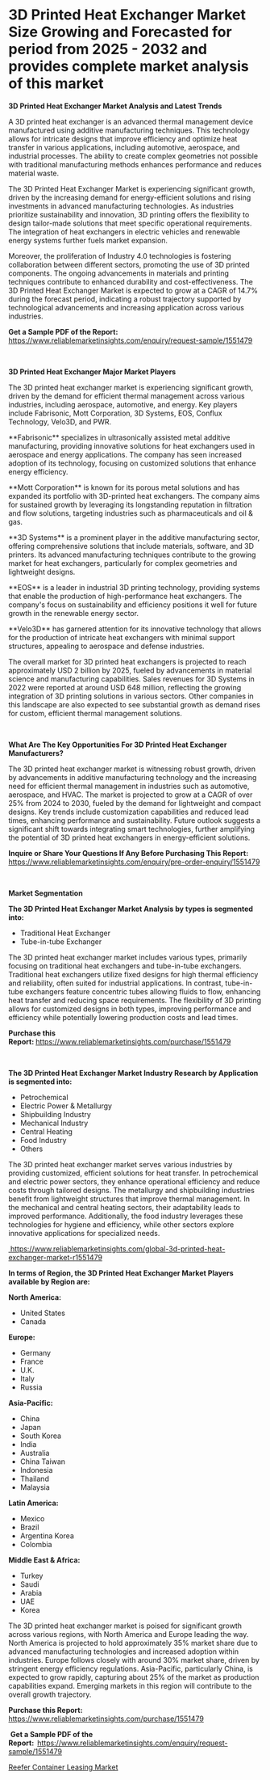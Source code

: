 <p><h1>3D Printed Heat Exchanger Market Size Growing and Forecasted for period from 2025 - 2032 and provides complete market analysis of this market</h1></p><p><strong>3D Printed Heat Exchanger Market Analysis and Latest Trends</strong></p>
<p><p>A 3D printed heat exchanger is an advanced thermal management device manufactured using additive manufacturing techniques. This technology allows for intricate designs that improve efficiency and optimize heat transfer in various applications, including automotive, aerospace, and industrial processes. The ability to create complex geometries not possible with traditional manufacturing methods enhances performance and reduces material waste.</p><p>The 3D Printed Heat Exchanger Market is experiencing significant growth, driven by the increasing demand for energy-efficient solutions and rising investments in advanced manufacturing technologies. As industries prioritize sustainability and innovation, 3D printing offers the flexibility to design tailor-made solutions that meet specific operational requirements. The integration of heat exchangers in electric vehicles and renewable energy systems further fuels market expansion.</p><p>Moreover, the proliferation of Industry 4.0 technologies is fostering collaboration between different sectors, promoting the use of 3D printed components. The ongoing advancements in materials and printing techniques contribute to enhanced durability and cost-effectiveness. The 3D Printed Heat Exchanger Market is expected to grow at a CAGR of 14.7% during the forecast period, indicating a robust trajectory supported by technological advancements and increasing application across various industries.</p></p>
<p><strong>Get a Sample PDF of the Report:&nbsp;</strong> <a href="https://www.reliablemarketinsights.com/enquiry/request-sample/1551479?utm_campaign=2456&utm_medium=2&utm_source=Github&utm_content=ia&utm_term=16022025&utm_id=3d-printed-heat-exchanger">https://www.reliablemarketinsights.com/enquiry/request-sample/1551479</a></p>
<p>&nbsp;</p>
<p><strong>3D Printed Heat Exchanger Major Market Players</strong></p>
<p><p>The 3D printed heat exchanger market is experiencing significant growth, driven by the demand for efficient thermal management across various industries, including aerospace, automotive, and energy. Key players include Fabrisonic, Mott Corporation, 3D Systems, EOS, Conflux Technology, Velo3D, and PWR.</p><p>**Fabrisonic** specializes in ultrasonically assisted metal additive manufacturing, providing innovative solutions for heat exchangers used in aerospace and energy applications. The company has seen increased adoption of its technology, focusing on customized solutions that enhance energy efficiency.</p><p>**Mott Corporation** is known for its porous metal solutions and has expanded its portfolio with 3D-printed heat exchangers. The company aims for sustained growth by leveraging its longstanding reputation in filtration and flow solutions, targeting industries such as pharmaceuticals and oil & gas.</p><p>**3D Systems** is a prominent player in the additive manufacturing sector, offering comprehensive solutions that include materials, software, and 3D printers. Its advanced manufacturing techniques contribute to the growing market for heat exchangers, particularly for complex geometries and lightweight designs.</p><p>**EOS** is a leader in industrial 3D printing technology, providing systems that enable the production of high-performance heat exchangers. The company's focus on sustainability and efficiency positions it well for future growth in the renewable energy sector.</p><p>**Velo3D** has garnered attention for its innovative technology that allows for the production of intricate heat exchangers with minimal support structures, appealing to aerospace and defense industries. </p><p>The overall market for 3D printed heat exchangers is projected to reach approximately USD 2 billion by 2025, fueled by advancements in material science and manufacturing capabilities. Sales revenues for 3D Systems in 2022 were reported at around USD 648 million, reflecting the growing integration of 3D printing solutions in various sectors. Other companies in this landscape are also expected to see substantial growth as demand rises for custom, efficient thermal management solutions.</p></p>
<p>&nbsp;</p>
<p><strong>What Are The Key Opportunities For 3D Printed Heat Exchanger Manufacturers?</strong></p>
<p><p>The 3D printed heat exchanger market is witnessing robust growth, driven by advancements in additive manufacturing technology and the increasing need for efficient thermal management in industries such as automotive, aerospace, and HVAC. The market is projected to grow at a CAGR of over 25% from 2024 to 2030, fueled by the demand for lightweight and compact designs. Key trends include customization capabilities and reduced lead times, enhancing performance and sustainability. Future outlook suggests a significant shift towards integrating smart technologies, further amplifying the potential of 3D printed heat exchangers in energy-efficient solutions.</p></p>
<p><strong>Inquire or Share Your Questions If Any Before Purchasing This Report:</strong> <a href="https://www.reliablemarketinsights.com/enquiry/pre-order-enquiry/1551479?utm_campaign=2456&utm_medium=2&utm_source=Github&utm_content=ia&utm_term=16022025&utm_id=3d-printed-heat-exchanger">https://www.reliablemarketinsights.com/enquiry/pre-order-enquiry/1551479</a></p>
<p>&nbsp;</p>
<p><strong>Market Segmentation</strong></p>
<p><strong>The 3D Printed Heat Exchanger Market Analysis by types is segmented into:</strong></p>
<p><ul><li>Traditional Heat Exchanger</li><li>Tube-in-tube Exchanger</li></ul></p>
<p><p>The 3D printed heat exchanger market includes various types, primarily focusing on traditional heat exchangers and tube-in-tube exchangers. Traditional heat exchangers utilize fixed designs for high thermal efficiency and reliability, often suited for industrial applications. In contrast, tube-in-tube exchangers feature concentric tubes allowing fluids to flow, enhancing heat transfer and reducing space requirements. The flexibility of 3D printing allows for customized designs in both types, improving performance and efficiency while potentially lowering production costs and lead times.</p></p>
<p><strong>Purchase this Report:&nbsp;</strong><a href="https://www.reliablemarketinsights.com/purchase/1551479?utm_campaign=2456&utm_medium=2&utm_source=Github&utm_content=ia&utm_term=16022025&utm_id=3d-printed-heat-exchanger">https://www.reliablemarketinsights.com/purchase/1551479</a></p>
<p>&nbsp;</p>
<p><strong>The 3D Printed Heat Exchanger Market Industry Research by Application is segmented into:</strong></p>
<p><ul><li>Petrochemical</li><li>Electric Power & Metallurgy</li><li>Shipbuilding Industry</li><li>Mechanical Industry</li><li>Central Heating</li><li>Food Industry</li><li>Others</li></ul></p>
<p><p>The 3D printed heat exchanger market serves various industries by providing customized, efficient solutions for heat transfer. In petrochemical and electric power sectors, they enhance operational efficiency and reduce costs through tailored designs. The metallurgy and shipbuilding industries benefit from lightweight structures that improve thermal management. In the mechanical and central heating sectors, their adaptability leads to improved performance. Additionally, the food industry leverages these technologies for hygiene and efficiency, while other sectors explore innovative applications for specialized needs.</p></p>
<p><a href="https://www.reliablemarketinsights.com/global-3d-printed-heat-exchanger-market-r1551479?utm_campaign=2456&utm_medium=2&utm_source=Github&utm_content=ia&utm_term=16022025&utm_id=3d-printed-heat-exchanger">&nbsp;https://www.reliablemarketinsights.com/global-3d-printed-heat-exchanger-market-r1551479</a></p>
<p><strong>In terms of Region, the 3D Printed Heat Exchanger Market Players available by Region are:</strong></p>
<p>
    <p> <strong> North America: </strong>
        <ul>
            <li>United States</li>
            <li>Canada</li>
        </ul>
        </p> 
    <p> <strong> Europe: </strong>
        <ul>
            <li>Germany</li>
            <li>France</li>
            <li>U.K.</li>
            <li>Italy</li>
            <li>Russia</li>
        </ul>
        </p> 
    <p> <strong> Asia-Pacific: </strong>
        <ul>
            <li>China</li>
            <li>Japan</li>
            <li>South Korea</li>
            <li>India</li>
            <li>Australia</li>
            <li>China Taiwan</li>
            <li>Indonesia</li>
            <li>Thailand</li>
            <li>Malaysia</li>
        </ul>
        </p> 
    <p> <strong> Latin America: </strong>
        <ul>
            <li>Mexico</li>
            <li>Brazil</li>
            <li>Argentina Korea</li>
            <li>Colombia</li>
        </ul>
        </p> 
    <p> <strong> Middle East & Africa: </strong>
        <ul>
            <li>Turkey</li>
            <li>Saudi</li>
            <li>Arabia</li>
            <li>UAE</li>
            <li>Korea</li>
        </ul>
    </p>
    </p>
<p><p>The 3D printed heat exchanger market is poised for significant growth across various regions, with North America and Europe leading the way. North America is projected to hold approximately 35% market share due to advanced manufacturing technologies and increased adoption within industries. Europe follows closely with around 30% market share, driven by stringent energy efficiency regulations. Asia-Pacific, particularly China, is expected to grow rapidly, capturing about 25% of the market as production capabilities expand. Emerging markets in this region will contribute to the overall growth trajectory.</p></p>
<p><strong>Purchase this Report: </strong><a href="https://www.reliablemarketinsights.com/purchase/1551479?utm_campaign=2456&utm_medium=2&utm_source=Github&utm_content=ia&utm_term=16022025&utm_id=3d-printed-heat-exchanger">https://www.reliablemarketinsights.com/purchase/1551479</a></p>
<p>&nbsp;<strong>Get a Sample PDF of the Report:&nbsp;&nbsp;</strong><a href="https://www.reliablemarketinsights.com/enquiry/request-sample/1551479?utm_campaign=2456&utm_medium=2&utm_source=Github&utm_content=ia&utm_term=16022025&utm_id=3d-printed-heat-exchanger">https://www.reliablemarketinsights.com/enquiry/request-sample/1551479</a></p>
<p><strong></strong></p>
<p><p><a href="https://github.com/lizamflotow/Market-Research-Report-List-1/blob/main/reefer-container-leasing-market.md?utm_campaign=2456&utm_medium=2&utm_source=Github&utm_content=ia&utm_term=16022025&utm_id=3d-printed-heat-exchanger">Reefer Container Leasing Market</a></p></p>